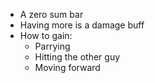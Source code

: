 - A zero sum bar
- Having more is a damage buff
- How to gain: 
	- Parrying
	- Hitting the other guy
	- Moving forward
